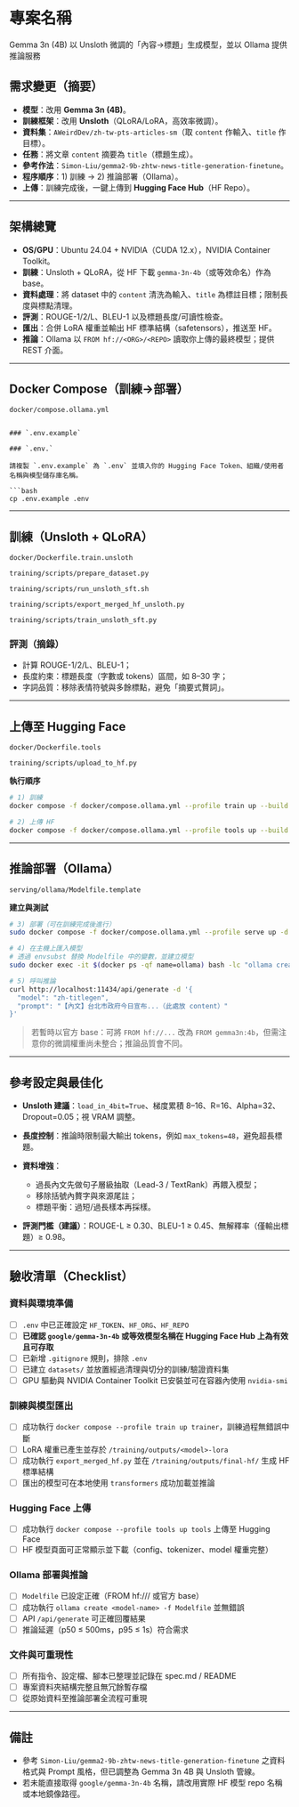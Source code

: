 # 專案名稱

Gemma 3n (4B) 以 Unsloth 微調的「內容→標題」生成模型，並以 Ollama 提供推論服務

## 需求變更（摘要）

* **模型**：改用 **Gemma 3n (4B)**。
* **訓練框架**：改用 **Unsloth**（QLoRA/LoRA，高效率微調）。
* **資料集**：`AWeirdDev/zh-tw-pts-articles-sm`（取 `content` 作輸入、`title` 作目標）。
* **任務**：將文章 `content` 摘要為 `title`（標題生成）。
* **參考作法**：`Simon-Liu/gemma2-9b-zhtw-news-title-generation-finetune`。
* **程序順序**：1) 訓練 → 2) 推論部署（Ollama）。
* **上傳**：訓練完成後，一鍵上傳到 **Hugging Face Hub**（HF Repo）。

---

## 架構總覽

* **OS/GPU**：Ubuntu 24.04 + NVIDIA（CUDA 12.x），NVIDIA Container Toolkit。
* **訓練**：Unsloth + QLoRA，從 HF 下載 `gemma-3n-4b`（或等效命名）作為 base。
* **資料處理**：將 dataset 中的 `content` 清洗為輸入、`title` 為標註目標；限制長度與標點清理。
* **評測**：ROUGE-1/2/L、BLEU-1 以及標題長度/可讀性檢查。
* **匯出**：合併 LoRA 權重並輸出 HF 標準結構（safetensors），推送至 HF。
* **推論**：Ollama 以 `FROM hf://<ORG>/<REPO>` 讀取你上傳的最終模型；提供 REST 介面。

---

## Docker Compose（訓練→部署）

`docker/compose.ollama.yml`
```

### `.env.example`

### `.env.`

請複製 `.env.example` 為 `.env` 並填入你的 Hugging Face Token、組織/使用者名稱與模型儲存庫名稱。

```bash
cp .env.example .env
```

---

## 訓練（Unsloth + QLoRA）

`docker/Dockerfile.train.unsloth`

`training/scripts/prepare_dataset.py`

`training/scripts/run_unsloth_sft.sh`

`training/scripts/export_merged_hf_unsloth.py`

`training/scripts/train_unsloth_sft.py`

### 評測（摘錄）

* 計算 ROUGE-1/2/L、BLEU-1；
* 長度約束：標題長度（字數或 tokens）區間，如 8–30 字；
* 字詞品質：移除表情符號與多餘標點，避免「摘要式贅詞」。

---

## 上傳至 Hugging Face

`docker/Dockerfile.tools`

`training/scripts/upload_to_hf.py`

**執行順序**

```bash
# 1) 訓練
docker compose -f docker/compose.ollama.yml --profile train up --build trainer

# 2) 上傳 HF
docker compose -f docker/compose.ollama.yml --profile tools up --build tools
```

---

## 推論部署（Ollama）

`serving/ollama/Modelfile.template`

**建立與測試**

```bash
# 3) 部署（可在訓練完成後進行）
sudo docker compose -f docker/compose.ollama.yml --profile serve up -d ollama

# 4) 在主機上匯入模型
# 透過 envsubst 替換 Modelfile 中的變數，並建立模型
sudo docker exec -it $(docker ps -qf name=ollama) bash -lc "ollama create zh-titlegen -f /models/Modelfile"

# 5) 呼叫推論
curl http://localhost:11434/api/generate -d '{
  "model": "zh-titlegen",
  "prompt": "【內文】台北市政府今日宣布...（此處放 content）"
}'
```

> 若暫時以官方 base：可將 `FROM hf://...` 改為 `FROM gemma3n:4b`，但需注意你的微調權重尚未整合；推論品質會不同。

---

## 參考設定與最佳化

* **Unsloth 建議**：`load_in_4bit=True`、梯度累積 8–16、R=16、Alpha=32、Dropout=0.05；視 VRAM 調整。
* **長度控制**：推論時限制最大輸出 tokens，例如 `max_tokens=48`，避免超長標題。
* **資料增強**：

  * 過長內文先做句子層級抽取（Lead-3 / TextRank）再餵入模型；
  * 移除括號內贅字與來源尾註；
  * 標題平衡：過短/過長樣本再採樣。
* **評測門檻（建議）**：ROUGE-L ≥ 0.30、BLEU-1 ≥ 0.45、無解釋率（僅輸出標題）≥ 0.98。

---

## 驗收清單（Checklist）

### 資料與環境準備

* [ ] `.env` 中已正確設定 `HF_TOKEN`、`HF_ORG`、`HF_REPO`
* [ ] **已確認 `google/gemma-3n-4b` 或等效模型名稱在 Hugging Face Hub 上為有效且可存取**
* [ ] 已新增 `.gitignore` 規則，排除 `.env`
* [ ] 已建立 `datasets/` 並放置經過清理與切分的訓練/驗證資料集
* [ ] GPU 驅動與 NVIDIA Container Toolkit 已安裝並可在容器內使用 `nvidia-smi`

### 訓練與模型匯出

* [ ] 成功執行 `docker compose --profile train up trainer`，訓練過程無錯誤中斷
* [ ] LoRA 權重已產生並存於 `/training/outputs/<model>-lora`
* [ ] 成功執行 `export_merged_hf.py` 並在 `/training/outputs/final-hf/` 生成 HF 標準結構
* [ ] 匯出的模型可在本地使用 `transformers` 成功加載並推論

### Hugging Face 上傳

* [ ] 成功執行 `docker compose --profile tools up tools` 上傳至 Hugging Face
* [ ] HF 模型頁面可正常顯示並下載（config、tokenizer、model 權重完整）

### Ollama 部署與推論

* [ ] `Modelfile` 已設定正確（FROM hf://<ORG>/<REPO> 或官方 base）
* [ ] 成功執行 `ollama create <model-name> -f Modelfile` 並無錯誤
* [ ] API `/api/generate` 可正確回覆結果
* [ ] 推論延遲（p50 ≤ 500ms，p95 ≤ 1s）符合需求

### 文件與可重現性

* [ ] 所有指令、設定檔、腳本已整理並記錄在 spec.md / README
* [ ] 專案資料夾結構完整且無冗餘暫存檔
* [ ] 從原始資料至推論部署全流程可重現

---

## 備註

* 參考 `Simon-Liu/gemma2-9b-zhtw-news-title-generation-finetune` 之資料格式與 Prompt 風格，但已調整為 Gemma 3n 4B 與 Unsloth 管線。
* 若未能直接取得 `google/gemma-3n-4b` 名稱，請改用實際 HF 模型 repo 名稱或本地鏡像路徑。
